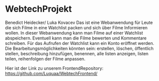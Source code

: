# WebtechProjekt
 Benedict Heidecker/ Luka Kovacev
 Das ist eine Webanwendung für Leute die sich Filme in eine Watchlist packen und
 sich über Filme Informieren wollen. In dieser Webanwendung kann man Filme auf einer Watchlist abspeichern.
 Eventuell kann man die Filme bewerten und Kommentare schreiben. Für das Aufrufen der Watchlist kann ein Konto eröffnet
 werden. Die Bearbeitungsmöglichkeiten könnten sein: erstellen, löschen, öffentlich stellen, beschreibung hinzufügen, benennen, 
 alle listen anzeigen, listen teilen, reihenfolgen der Filme anpassen.


Hier ist der Link zu unserem FrontendRepository: https://github.com/Luquaa/WebtechFrontend/
 